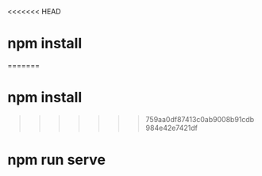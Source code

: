 <<<<<<< HEAD
# npm install 
=======
# npm install
>>>>>>> 759aa0df87413c0ab9008b91cdb984e42e7421df
# npm run serve